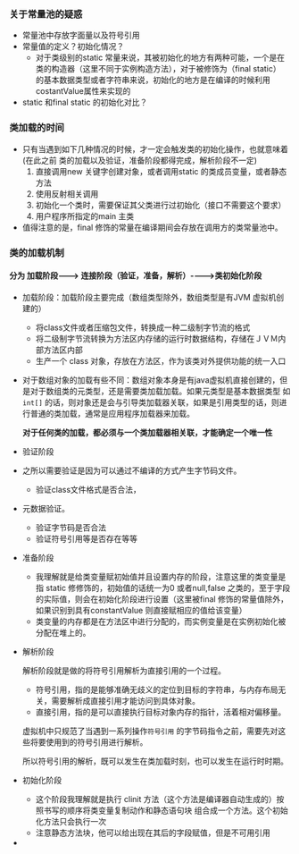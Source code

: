 

### 关于常量池的疑惑

* 常量池中存放字面量以及符号引用
* 常量值的定义？初始化情况？
  * 对于类级别的static 常量来说，其被初始化的地方有两种可能，一个是在类的构造器（这里不同于实例构造方法），对于被修饰为（final static） 的基本数据类型或者字符串来说，初始化的地方是在编译的时候利用costantValue属性来实现的
* static 和final static 的初始化对比？

### 类加载的时间

* 只有当遇到如下几种情况的时候，才一定会触发类的初始化操作，也就意味着(在此之前 类的加载以及验证，准备阶段都得完成，解析阶段不一定)
  1. 直接调用new 关键字创建对象，或者调用static 的类成员变量，或者静态方法
  2. 使用反射相关调用
  3. 初始化一个类时，需要保证其父类进行过初始化（接口不需要这个要求）
  4. 用户程序所指定的main 主类
* 值得注意的是，final 修饰的常量在编译期间会存放在调用方的类常量池中。

### 类的加载机制

#### 分为 加载阶段---> 连接阶段（验证，准备，解析）---->类初始化阶段

* 加载阶段：加载阶段主要完成（数组类型除外，数组类型是有JVM 虚拟机创建的）

  * 将class文件或者压缩包文件，转换成一种二级制字节流的格式
  * 将二级制字节流转换为方法区内存储的运行时数据结构，存储在ＪＶＭ内部方法区内部
  * 生产一个 class 对象，存放在方法区，作为该类对外提供功能的统一入口

* 对于数组对象的加载有些不同：数组对象本身是有java虚拟机直接创建的，但是对于数组类的元类型，还是需要类加载加载。如果元类型是基本数据类型 如`int[]` 的话，则对象还是会与引导类加载器关联，如果是引用类型的话，则进行普通的类加载，通常是应用程序加载器来加载。

  **对于任何类的加载，都必须与一个类加载器相关联，才能确定一个唯一性**

* 验证阶段

* 之所以需要验证是因为可以通过不编译的方式产生字节码文件。

  * 验证class文件格式是否合法，
* 元数据验证。
  * 验证字节码是否合法
  * 验证符号引用等是否存在等等

* 准备阶段

  * 我理解就是给类变量赋初始值并且设置内存的阶段，注意这里的类变量是指 static 修修饰的，初始值的话统一为0 或者null,false 之类的，至于字段的实际值，则会在初始化阶段进行设置（这里被final 修饰的常量值除外，如果识别到具有constantValue 则直接赋相应的值给该变量）
  * 类变量的内存都是在方法区中进行分配的，而实例变量是在实例初始化被分配在堆上的。

* 解析阶段

  解析阶段就是做的将符号引用解析为直接引用的一个过程。

  * 符号引用，指的是能够准确无歧义的定位到目标的字符串，与内存布局无关，需要解析成直接引用才能访问到具体对象。
  * 直接引用，指的是可以直接执行目标对象内存的指针，活着相对偏移量。

  虚拟机中只规范了当遇到一系列操作`符号引用` 的字节码指令之前，需要先对这些将要使用到的符号引用进行解析。

  所以符号引用的解析，既可以发生在类加载时刻，也可以发生在运行时时期。

* 初始化阶段

  * 这个阶段我理解就是执行 clinit 方法（这个方法是编译器自动生成的）按照书写的顺序将类变量复制动作和静态语句块 组合成一个方法。这个初始化方法只会执行一次
  * 注意静态方法块，他可以给出现在其后的字段赋值，但是不可用引用

* 
